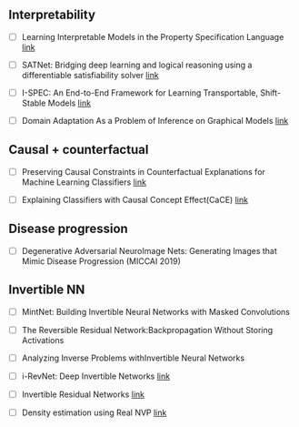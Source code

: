 ## Interpretability
- [ ] Learning Interpretable Models in the Property Specification Language [link](https://arxiv.org/abs/2002.03668)
- [ ] SATNet: Bridging deep learning and logical reasoning using a differentiable satisfiability solver [link](https://arxiv.org/abs/1905.12149)
- [ ] I-SPEC: An End-to-End Framework for Learning Transportable, Shift-Stable Models [link](https://deeplearn.org/arxiv/116958/i-spec:-an-end-to-end-framework-for-learning-transportable,-shift-stable-models)
- [ ] Domain Adaptation As a Problem of Inference on Graphical Models
[link](https://www.researchgate.net/publication/339164462_Domain_Adaptation_As_a_Problem_of_Inference_on_Graphical_Models) 


## Causal + counterfactual
- [ ] Preserving Causal Constraints in Counterfactual Explanations for Machine Learning Classifiers [link](https://arxiv.org/abs/1912.03277)
- [ ] Explaining Classifiers with Causal Concept Effect(CaCE) [link](https://arxiv.org/abs/1907.07165)

 
## Disease progression
- [ ]  Degenerative Adversarial NeuroImage Nets: Generating Images that Mimic Disease Progression (MICCAI 2019)


## Invertible NN
- [ ] MintNet: Building Invertible Neural Networks with Masked Convolutions 
- [ ] The Reversible Residual Network:Backpropagation Without Storing Activations
- [ ] Analyzing Inverse Problems withInvertible Neural Networks
- [ ] i-RevNet: Deep Invertible Networks [link](https://arxiv.org/pdf/1802.07088.pdf)
- [ ] Invertible Residual Networks [link](https://arxiv.org/pdf/1811.00995.pdf)
- [ ] Density estimation using Real NVP [link](https://arxiv.org/abs/1605.08803)


